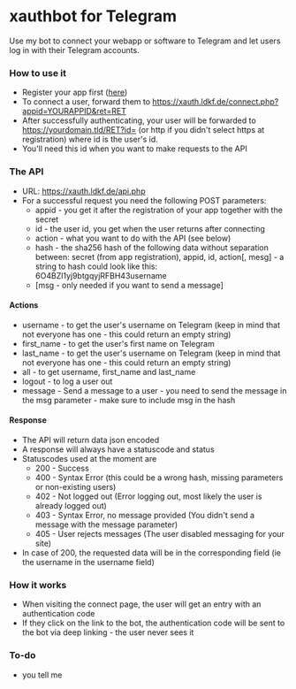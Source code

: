 # xauthbot for Telegram

Use my bot to connect your webapp or software to Telegram and let users log in with their Telegram accounts.

### How to use it
 * Register your app first ([here](https://xauth.ldkf.de/registerapp.php))
 * To connect a user, forward them to https://xauth.ldkf.de/connect.php?appid=YOURAPPID&ret=RET
 * After successfully authenticating, your user will be forwarded to https://yourdomain.tld/RET?id= (or http if you didn't select https at registration) where id is the user's id.
 * You'll need this id when you want to make requests to the API

### The API

 * URL: https://xauth.ldkf.de/api.php
 * For a successful request you need the following POST parameters:
    * appid - you get it after the registration of your app together with the secret
    * id - the user id, you get when the user returns after connecting
    * action - what you want to do with the API (see below)
    * hash - the sha256 hash of the following data without separation between: secret (from app registration), appid, id, action[, mesg] - a string to hash could look like this: 6O4BZl1yj9btgqyjRFBH43username
    * [msg - only needed if you want to send a message]

#### Actions

* username - to get the user's username on Telegram (keep in mind that not everyone has one - this could return an empty string)
* first_name - to get the user's first name on Telegram
* last_name - to get the user's username on Telegram (keep in mind that not everyone has one - this could return an empty string)
* all - to get username, first_name and last_name
* logout - to log a user out
* message - Send a message to a user - you need to send the message in the msg parameter - make sure to include msg in the hash

#### Response

* The API will return data json encoded
* A response will always have a statuscode and status
* Statuscodes used at the moment are
    * 200 - Success
    * 400 - Syntax Error (this could be a wrong hash, missing parameters or non-existing users)
    * 402 - Not logged out (Error logging out, most likely the user is already logged out)
    * 403 - Syntax Error, no message provided (You didn't send a message with the message parameter)
    * 405 - User rejects messages (The user disabled messaging for your site)
* In case of 200, the requested data will be in the corresponding field (ie the username in the username field)

### How it works

* When visiting the connect page, the user will get an entry with an authentication code
* If they click on the link to the bot, the authentication code will be sent to the bot via deep linking - the user never sees it


### To-do
* you tell me
